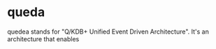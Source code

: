 # queda

quedea stands for "Q/KDB+ Unified Event Driven Architecture". It's an architecture that enables 
